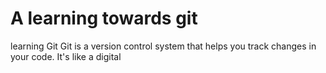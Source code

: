 # A learning towards git

learning Git
Git is a version control system that helps you track changes in your code. It's like a digital